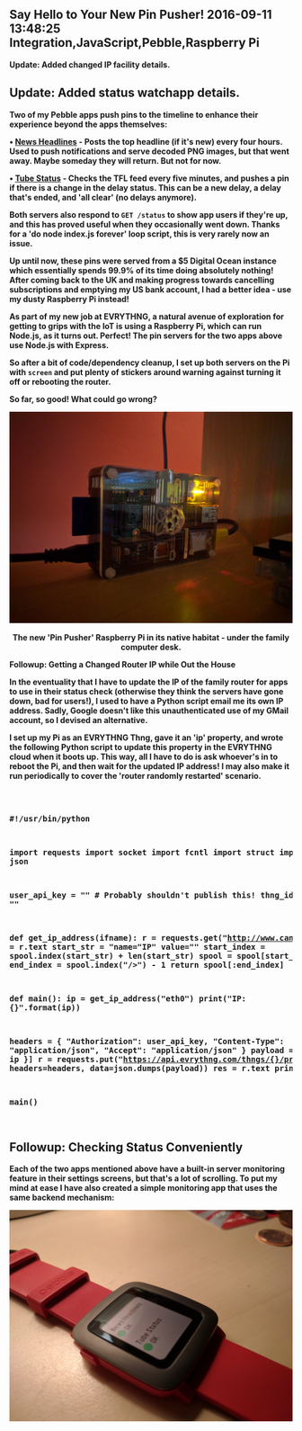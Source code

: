 Say Hello to Your New Pin Pusher!
2016-09-11 13:48:25
Integration,JavaScript,Pebble,Raspberry Pi
---

<strong>Update: Added changed IP facility details.

## Update: Added status watchapp details.

Two of my Pebble apps push pins to the timeline to enhance their experience beyond the apps themselves:

• <a href="https://apps.getpebble.com/en_US/application/5387b383f60819963900000e">News Headlines</a> - Posts the top headline (if it's new) every four hours. Used to push notifications and serve decoded PNG images, but that went away. Maybe someday they will return. But not for now.

• <a href="https://apps.getpebble.com/en_US/application/529e8742d7894b189c000012">Tube Status</a> - Checks the TFL feed every five minutes, and pushes a pin if there is a change in the delay status. This can be a new delay, a delay that's ended, and 'all clear' (no delays anymore).

Both servers also respond to <code>GET /status</code> to show app users if they're up, and this has proved useful when they occasionally went down. Thanks for a 'do node index.js forever' loop script, this is very rarely now an issue.

Up until now, these pins were served from a $5 Digital Ocean instance which essentially spends 99.9% of its time doing absolutely nothing! After coming back to the UK and making progress towards cancelling subscriptions and emptying my US bank account, I had a better idea - use my dusty Raspberry Pi instead!

As part of my new job at EVRYTHNG, a natural avenue of exploration for getting to grips with the IoT is using a Raspberry Pi, which can run Node.js, as it turns out. Perfect! The pin servers for the two apps above use Node.js with Express.

So after a bit of code/dependency cleanup, I set up both servers on the Pi with <code>screen</code> and put plenty of stickers around warning against turning it off or rebooting the router.

So far, so good! What could go wrong?

![](/assets/import/media/2016/09/img_20160911_143438.jpg)
<p style="text-align:center;">The new 'Pin Pusher' Raspberry Pi in its native habitat - under the family computer desk.</p>
<p style="text-align:left;"><strong>Followup: Getting a Changed Router IP while Out the House</strong></p>
<p style="text-align:left;">In the eventuality that I have to update the IP of the family router for apps to use in their status check (otherwise they think the servers have gone down, bad for users!), I used to have a Python script email me its own IP address. Sadly, Google doesn't like this unauthenticated use of my GMail account, so I devised an alternative.</p>
<p style="text-align:left;">I set up my Pi as an EVRYTHNG Thng, gave it an 'ip' property, and wrote the following Python script to update this property in the EVRYTHNG cloud when it boots up. This way, all I have to do is ask whoever's in to reboot the Pi, and then wait for the updated IP address! I may also make it run periodically to cover the 'router randomly restarted' scenario.</p>
<!-- language="python" -->
<pre><div class="code-block">

#!/usr/bin/python

import requests
import socket
import fcntl
import struct
import json

user_api_key = "<key>" # Probably shouldn't publish this!
thng_id = "<id>"

def get_ip_address(ifname):
  r = requests.get("http://www.canyouseeme.org")
  spool = r.text
  start_str = "name=\"IP\" value=\""
  start_index = spool.index(start_str) + len(start_str)
  spool = spool[start_index:]
  end_index = spool.index("/>") - 1
  return spool[:end_index]

def main():
  ip = get_ip_address("eth0")
  print("IP: {}".format(ip))

  headers = {
    "Authorization": user_api_key,
    "Content-Type": "application/json",
    "Accept": "application/json"
  }
  payload = [{
    "value": ip
  }]
  r = requests.put("https://api.evrythng.com/thngs/{}/properties/ip".format(thng_id), headers=headers, data=json.dumps(payload))
  res = r.text
  print(res)

main()

</div></pre>

## Followup: Checking Status Conveniently

Each of the two apps mentioned above have a built-in server monitoring feature in their settings screens, but that's a lot of scrolling. To put my mind at ease I have also created a simple monitoring app that uses the same backend mechanism:

![](/assets/import/media/2016/09/img_20160911_225459.jpg)
